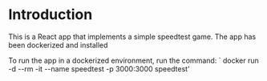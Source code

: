 # Introduction 

This is a React app that implements a simple speedtest
game. The app has been dockerized and installed

To run the app in a dockerized environment, run the command:
` docker run -d --rm -it --name speedtest -p 3000:3000 speedtest'